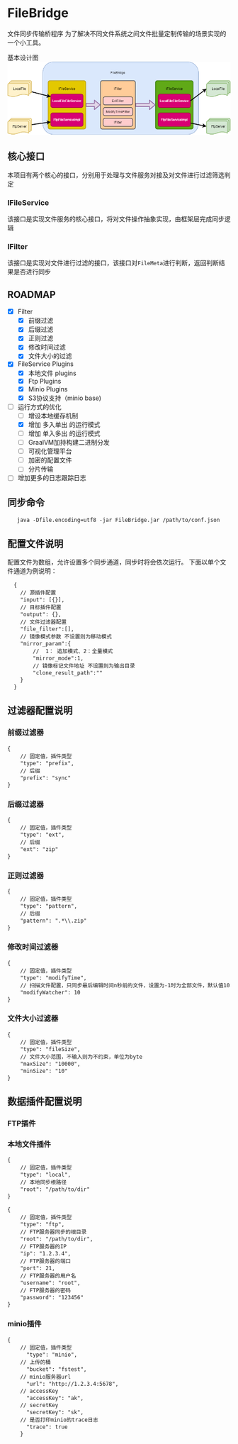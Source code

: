 # FileBridge

文件同步传输桥程序
为了解决不同文件系统之间文件批量定制传输的场景实现的一个小工具。

基本设计图
![Base Struct](./docs/base.png)

## 核心接口

本项目有两个核心的接口，分别用于处理与文件服务对接及对文件进行过滤筛选判定

### IFileService

该接口是实现文件服务的核心接口，将对文件操作抽象实现，由框架层完成同步逻辑

### IFilter

该接口是实现对文件进行过滤的接口，该接口对`FileMeta`进行判断，返回判断结果是否进行同步

## ROADMAP

* [x] Filter
  * [x] 前缀过滤
  * [x] 后缀过滤
  * [x] 正则过滤
  * [x] 修改时间过滤
  * [x] 文件大小的过滤
* [x] FileService Plugins
  * [x] 本地文件 plugins
  * [x] Ftp Plugins
  * [x] Minio Plugins
  * [x] S3协议支持（minio base)
* [ ] 运行方式的优化
  * [ ] 增设本地缓存机制
  * [x] 增加 多入单出 的运行模式
  * [ ] 增加 单入多出 的运行模式
  * [ ] GraalVM加持构建二进制分发
  * [ ] 可视化管理平台
  * [ ] 加密的配置文件
  * [ ] 分片传输
* [ ] 增加更多的日志跟踪日志

## 同步命令

```
   java -Dfile.encoding=utf8 -jar FileBridge.jar /path/to/conf.json
```

## 配置文件说明

配置文件为数组，允许设置多个同步通道，同步时将会依次运行。 下面以单个文件通道为例说明：

```
  {
    // 源插件配置
    "input": [{}],
    // 目标插件配置
    "output": {},
    // 文件过滤器配置
    "file_filter":[],
    // 镜像模式参数 不设置则为移动模式
    "mirror_param":{
        //  1： 追加模式、2：全量模式
        "mirror_mode":1,
        // 镜像标记文件地址 不设置则为输出目录
        "clone_result_path":""
    }
  }
```

## 过滤器配置说明

### 前缀过滤器

```
{
    // 固定值，插件类型
    "type": "prefix",
    // 后缀
    "prefix": "sync"
}
```

### 后缀过滤器

```
{
    // 固定值，插件类型
    "type": "ext",
    // 后缀
    "ext": "zip"
}
```

### 正则过滤器

```
{
    // 固定值，插件类型
    "type": "pattern",
    // 后缀
    "pattern": ".*\\.zip"
}
```

### 修改时间过滤器

```
{
    // 固定值，插件类型
    "type": "modifyTime",
    // 扫描文件配置，只同步最后编辑时间n秒前的文件，设置为-1时为全部文件，默认值10
    "modifyWatcher": 10
}
```

### 文件大小过滤器

```
{
    // 固定值，插件类型
    "type": "fileSize",
    // 文件大小范围，不输入则为不约束，单位为byte
    "maxSize": "10000",
    "minSize": "10"
}
```

## 数据插件配置说明

### FTP插件

### 本地文件插件

```
{
    // 固定值，插件类型
    "type": "local",
    // 本地同步根路径
    "root": "/path/to/dir"
}
```

```
{
    // 固定值，插件类型
    "type": "ftp",
    // FTP服务器同步的根目录
    "root": "/path/to/dir",
    // FTP服务器的IP
    "ip": "1.2.3.4",
    // FTP服务器的端口
    "port": 21,
    // FTP服务器的用户名
    "username": "root",
    // FTP服务器的密码
    "password": "123456"
}
```

### minio插件

```
{
    // 固定值，插件类型
      "type": "minio",
    // 上传的桶
      "bucket": "fstest",
    // minio服务器url
      "url": "http://1.2.3.4:5678",
    // accessKey
      "accessKey": "ak",
    // secretKey
      "secretKey": "sk",
    // 是否打印minio的trace日志
      "trace": true
    }
```
